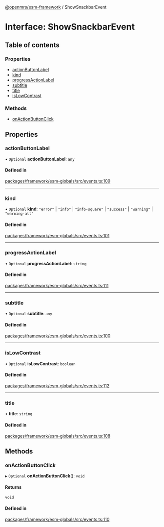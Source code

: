 [@openmrs/esm-framework](../API.md) / ShowSnackbarEvent

# Interface: ShowSnackbarEvent

## Table of contents

### Properties

- [actionButtonLabel](ShowSnackbarEvent.md#actionbuttonlabel)
- [kind](ShowSnackbarEvent.md#kind)
- [progressActionLabel](ShowSnackbarEvent.md#progressactionlabel)
- [subtitle](ShowSnackbarEvent.md#subtitle)
- [title](ShowSnackbarEvent.md#title)
- [isLowContrast](ShowSnackbarEvent.md#isLowContrast)

### Methods

- [onActionButtonClick](ShowSnackbarEvent.md#onactionbuttonclick)

## Properties

### actionButtonLabel

• `Optional` **actionButtonLabel**: `any`

#### Defined in

[packages/framework/esm-globals/src/events.ts:109](https://github.com/openmrs/openmrs-esm-core/blob/main/packages/framework/esm-globals/src/events.ts#L109)

___

### kind

• `Optional` **kind**: ``"error"`` \| ``"info"`` \| ``"info-square"`` \| ``"success"`` \| ``"warning"`` \| ``"warning-alt"``

#### Defined in

[packages/framework/esm-globals/src/events.ts:101](https://github.com/openmrs/openmrs-esm-core/blob/main/packages/framework/esm-globals/src/events.ts#L101)

___

### progressActionLabel

• `Optional` **progressActionLabel**: `string`

#### Defined in

[packages/framework/esm-globals/src/events.ts:111](https://github.com/openmrs/openmrs-esm-core/blob/main/packages/framework/esm-globals/src/events.ts#L111)

___

### subtitle

• `Optional` **subtitle**: `any`

#### Defined in

[packages/framework/esm-globals/src/events.ts:100](https://github.com/openmrs/openmrs-esm-core/blob/main/packages/framework/esm-globals/src/events.ts#L100)

___

### isLowContrast

• `Optional` **isLowContrast**: `boolean`

#### Defined in

[packages/framework/esm-globals/src/events.ts:112](https://github.com/openmrs/openmrs-esm-core/blob/main/packages/framework/esm-globals/src/events.ts#L112)

___

### title

• **title**: `string`

#### Defined in

[packages/framework/esm-globals/src/events.ts:108](https://github.com/openmrs/openmrs-esm-core/blob/main/packages/framework/esm-globals/src/events.ts#L108)

## Methods

### onActionButtonClick

▸ `Optional` **onActionButtonClick**(): `void`

#### Returns

`void`

#### Defined in

[packages/framework/esm-globals/src/events.ts:110](https://github.com/openmrs/openmrs-esm-core/blob/main/packages/framework/esm-globals/src/events.ts#L110)
